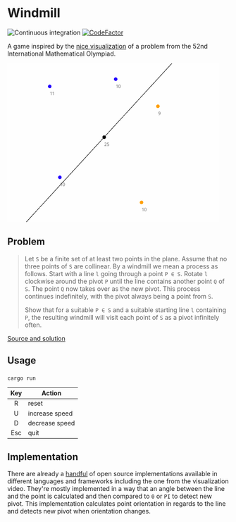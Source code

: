 # Windmill

![Continuous integration](https://github.com/dlalic/windmill/workflows/Continuous%20integration/badge.svg)
[![CodeFactor](https://www.codefactor.io/repository/github/dlalic/resume/badge)](https://www.codefactor.io/repository/github/dlalic/windmill)

A game inspired by the [nice visualization](https://www.youtube.com/watch?v=M64HUIJFTZM) of a problem from the 52nd International
Mathematical Olympiad.

![](assets/windmill.gif)

## Problem

> Let `S` be a finite set of at least two points in the plane. Assume that no three points of `S` are
> collinear. By a windmill we mean a process as follows. Start with a line `l` going through a
> point `P ∈ S`. Rotate `l` clockwise around the pivot `P` until the line contains another point `Q`
> of `S`. The point `Q` now takes over as the new pivot. This process continues indefinitely, with
> the pivot always being a point from `S`.
> 
> Show that for a suitable `P ∈ S` and a suitable starting line `l` containing `P`, the resulting
> windmill will visit each point of `S` as a pivot infinitely often.

[Source and solution](https://www.imo-official.org/problems/IMO2011SL.pdf)

## Usage

`cargo run`


| Key | Action |
| :---: | --- |
| R | reset |
| U | increase speed |
| D | decrease speed |
| Esc | quit |

## Implementation

There are already a [handful](https://github.com/search?q=windmill+imo&type=Repositories) of open source implementations available in different languages and frameworks including the one from the visualization video. They're mostly implemented in a way that an angle between the line and the point is calculated and then compared to `0` or `PI` to detect new pivot. This implementation calculates point orientation in regards to the line and detects new pivot when orientation changes.
